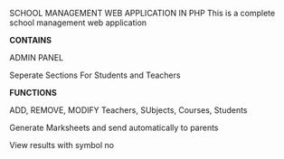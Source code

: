 SCHOOL MANAGEMENT WEB APPLICATION IN PHP
This is a complete school management web application

**CONTAINS**

ADMIN PANEL

Seperate Sections For Students and Teachers

**FUNCTIONS**


ADD, REMOVE, MODIFY  Teachers, SUbjects, Courses, Students

Generate Marksheets and send automatically to parents

View results with symbol no
